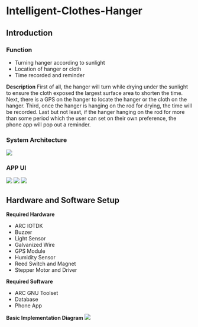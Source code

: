 # Intelligent-Clothes-Hanger

## Introduction

### Function
* Turning hanger according to sunlight
* Location of hanger or cloth
* Time recorded and reminder

**Description**
First of all, the hanger will turn while drying under the sunlight to ensure the cloth exposed the largest surface area to shorten the time. Next, there is a GPS on the hanger to locate the hanger or the cloth on the hanger. Third, once the hanger is hanging on the rod for drying, the time will be recorded. Last but not least, if the hanger hanging on the rod for more than some period which the user can set on their own preference, the phone app will pop out a reminder.

### System Architecture
![](https://i.imgur.com/50bmoZr.png)

### APP UI
![](https://i.imgur.com/I9VlQRS.jpg)
![](https://i.imgur.com/tf6Uo9D.jpg)
![](https://i.imgur.com/sg5Pwjt.jpg)

## Hardware and Software Setup
**Required Hardware**
* ARC IOTDK
* Buzzer
* Light Sensor
* Galvanized Wire
* GPS Module
* Humidity Sensor
* Reed Switch and Magnet
* Stepper Motor and Driver

**Required Software**
* ARC GNU Toolset
* Database
* Phone App

**Basic Implementation Diagram**
![](https://i.imgur.com/Nxz3veC.jpg)
